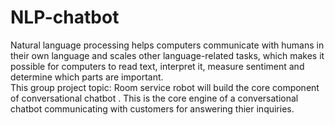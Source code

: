 # NLP-chatbot
 Natural language processing helps computers communicate with humans in their own language and scales other language-related tasks, which makes it possible for computers to read text, interpret it, measure sentiment and determine which parts are important.   
 This group project topic: Room service robot  will build the core component of conversational chatbot . This is the core engine of a conversational chatbot communicating with customers
 for answering thier inquiries.
